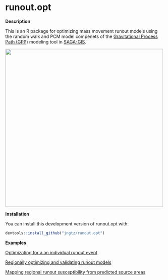# runout.opt

**Description**

This is an R package for optimizing mass movement runout models using the random
walk and PCM model compenets of the [Gravitational Process Path (GPP)](https://gmd.copernicus.org/articles/10/3309/2017/) modeling
tool in [SAGA-GIS](http://www.saga-gis.org/en/index.html).

<img src="https://github.com/jngtz/runout.opt/blob/main/docs/articles/regional_runout_impact_map.png" width="500">

**Installation**

You can install this development version of runout.opt with:

```r
devtools::install_github("jngtz/runout.opt")
```

**Examples**

[Optimizating for a an individual runout event](https://jngtz.github.io/runout.opt/articles/gpp_rw_pcm_single_optimization.html)

[Regionally optimizing and validating runout models](https://jngtz.github.io/runout.opt/articles/gpp_rw_pcm_regional_optimization.html)

[Mapping regional runout susceptibility from predicted source areas](https://jngtz.github.io/runout.opt/articles/gpp_rw_pcm_apply_regionally.html)
